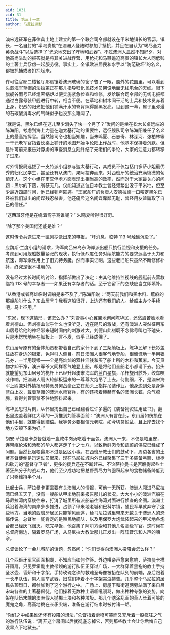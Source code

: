 ```yaml
---
aid: 1031
zid: 31
title: 第三十一章
author: 马尼拉谍影
---
```


澳宋远征军在菲律宾土地上建立的第一个联合司令部就设在甲米地镇长的官邸。镇长，一名自封的“半岛贵族”在澳洲人登陆时参加了抵抗，并且在自认为“竭尽全力英勇战斗”以后选择了“光荣地交出了阵地和武器”。不过澳洲人显然不知好歹，对他高尚举动的报答就是将其关进战俘营，用枪托和马鞭逼迫高贵的镇长大人同低贱的土著士兵俘虏一起服劳役。事实上，全镇欧洲居民和水手以“防范破坏”的名义，都被抓捕或者扣押起来。

许可往官邸二楼餐厅那扇镶着澳洲玻璃的窗子瞥了一眼，窗外的花园里，可以看到头戴海军草帽的法拉第正在那儿指导归化民技术员架设地面无线电台的天线。眼下旗舰谷雨号已经熄灭锅炉以便实施紧急检查和维修，发给联合司令部的无线电报都通过白露号装甲舰进行中转，相当不便。在草地和树木间干活的士兵和技术员赤着上身，炽烈的阳光把他们铺满汗水的脊背照得黝黑发亮。见到这一幕，屋子里弥漫的石碳酸消毒水的气味似乎也没那么难闻了。

“就是说，黑尔已经在这儿至少消失了快一个月了？”发问的是坐在松木长桌远端的陈海阳。考虑到海上力量在迦太基行动的重要性，远征舰队司令陈海阳兼任了名义上的最高指挥官。当然陈司令也相当知趣，当朱鸣夏、石志奇、林深河、张柏林等一干元老军官指着长桌上铺开的地图开始争论陆上作战时，他基本保持着沉默。但是许可前来报告对俘虏的审查消息立刻终结了元老们的争论，大家的注意力都转移了过来。

对外情报局选拔了一支特派小组参与迦太基行动，其成员不仅包括门多萨小姐最优秀的归化民学生，甚至还有从澳门、果阿投奔而来，对西班牙的统治充满愤懑的葡萄牙人。这个小组在审查俘虏方面表现出相当高的效率，然而对于大家最关心的问题：黑尔的下落，所获无几，仅能知道这位日本教士曾经频繁出没于甲米地，但至少最近四周时间，他已经销声匿迹。“王家船厂的负责人安德拉德一口咬定黑尔已经被我们派出的间谍残忍杀害，他还痛斥这名间谍卑鄙无耻，曾经用友谊骗取了自己的信任。”

“这西班牙佬是在绕着弯子骂谁呢？” 朱鸣夏听得很好奇。

“除了那个美国佬还能是谁？”

这时传令兵送进来一匣刚抄录出来的电报。“坏消息，临特 113 号触礁沉没了。”

应魏斯·兰度小组的请求，海军向吕宋岛东海岸派出船只执行监视和支援的任务。考虑到可用舰船数量紧张的现状，执行低烈度任务对续航能力的要求远高于火力和航速，海军索性用上了旧式特务艇。然而事实证明，这些老旧船只虽然不断修修补补，终究是很不堪用的。

没有经过太长时间的讨论，指挥部做出了决定：由其他维持监视线的舰艇前去营救临特 113 号的幸存者——如果还有幸存者的话。至于它留下的空缺应当立即填补。

“从香港或者高雄临时调船是来不及了，”陈海阳说：“两天前我们和买木料、蕉麻的那艘船叫什么？东山居号？我看这船很好，上边还有我们的人。给船主办个手续吧，马上征用。”

“东家，现下这情形，该怎么办？”刘管事小心翼翼地询问陈华民，还愁眉苦脸地看着刘德山。但刘德山似乎什么也没听见，近在咫尺的激战，还有澳洲人突然征用东山居号给他的神经带来短时间内的刺激过大，刘德山此刻既不念佛号叫也不磕头，只是木愣愣地坐在舢板上一言不发，似乎已经成佛了。

东山居号原有的全体船员都带着自己的家什下到了三条舢板上，陈华民解下长衫盖住放在身边的银箱，免得引人侧目。前日澳洲人很客气地登船，很慷慨地一半用银元券，一半用现银——全是亮灿灿的双柱洋钱和买了船上所的木料和蕉麻。今天货物才卸干净，澳洲军爷又同样客气地登上船，却是将他们全船老小都请下去。抬头就能望见东山居号的桅杆上已经升起澳宋海军的蓝白星旗，吊杆旋出舷外，绞车吱吱作响，把澳洲人用火轮舢板运来的一尊尊大炮吊了上去。何副纲，不，是澳宋海军上尉兼对外情报局特派员何战豪正立在船头上指挥吊装作业。他身边到处是身穿蓝白上衣，戴着草帽的澳洲水师官兵，有的还挎着赫赫有名的澳洲长铳，杀气腾腾，看得刘管事禁不住地颤抖起来。

陈华民思忖片刻，从怀里掏出自己已经翻看过许多遍的《装备物资征用证书》，翻出里边盖着鲜红大印的一页推到刘管事面前：“澳洲人有言在此，东山居如伤损在他们手里，就能得到赔偿。我等务必要相信元老院，如今切莫慌乱，且上岸去找个地方安顿下来为好。”

胡安·萨拉曼卡总督就着一盘咸牛肉汤吃着干面包。澳洲人一来，不仅是帕里安，连带岷伦洛和汤都的华人都逃走了十之七八，以致新鲜肉食和蔬菜的供应已经成了问题。当然比起粮食那不过是区区小事。在西班牙教士们的鼓动下，周边各省的土著基督徒倒是迅速动员起来，现在马尼拉城内外已经聚集了三千多装备弓箭、标枪和砍刀的“基督守卫者”，更多的援兵还在不断赶来。不论萨拉曼卡是否瞧得起些土著狂热分子的战斗力，他们至少成功地把总督费尽力气囤积起来的食物储备降低到了只够维持半个月。

比起士兵，萨拉曼卡更需要有关澳洲人的情报，可他一无所获。澳洲人闯进马尼拉湾已经五天了，没有一艘船从甲米地前来报告那儿的状况。大大小小的澳洲汽船在马尼拉湾内穿梭往来，打消了城里所有派船前往海湾对面进行侦查的企图。澳洲士兵沿着海湾的南岸步步推进，占领了甲米地老城和巴科尔镇，殖民军早就弃守了这些地方。当地的西班牙居民只能望风而逃，给马尼拉城里带来无数关于澳洲人的恐怖传说。总督唯一能肯定的是殖民地舰队，以及用保罗大炮武装起来的甲米地各炮台都已经灰飞烟灭。吃完早饭，他召集了阿尔方索和其他几名高级军官。这时候在总督府南边，隔着罗马广场，从马尼拉大教堂那儿正发出一阵阵音乐和人声的嘈杂。

总督谈论了一会儿城防的话题，忽然问：“你们觉得向澳洲人投降会怎么样？”

几个西班牙军官面面相觑，不知应当如何作答。外边嘈杂声愈来愈响，萨拉曼卡推开窗扇，只见罗霍副主教带领的游行队伍正穿过广场，一大群穿着黑袍的教士手持圣水壶、香炉和十字架，手持玫瑰念珠的救难圣母像被抬在队列的前端，身后跟着一长串队伍，男人高举武器，妇孺们捧着小十字架哭泣祷告。几乎整个马尼拉的居民头顶烈日，都参加到了这个游行之中。广场上、房屋下和街道两旁站满了来自吕宋岛各省的土著基督徒，他们操着无数种土语嘶吼谩骂，做出种种夸张的姿势，向架在队伍末端的澳洲假人抛掷土块和各种垃圾。那几个瞎涂乱画的草人长着可笑的魔鬼之角，高高地挑在长矛尖端，准备在游行结束时被付诸一炬。

“你们之中如果谁还怀有投降的想法，”总督指着滑稽可笑而又充斥着一股疯狂之气的游行队伍说：“离开这个房间以后就彻底忘掉它，否则那些教士会让你后悔自己没早点下地狱去。”
